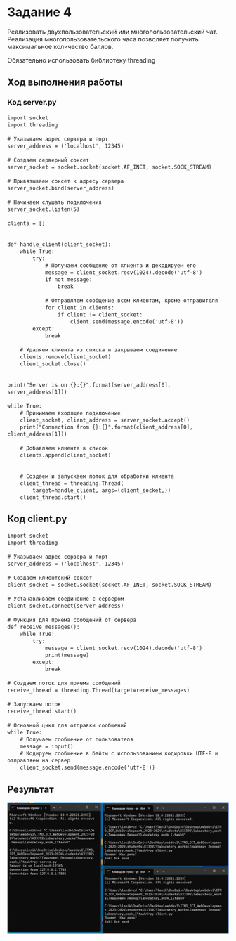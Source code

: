 # Задание 4

Реализовать двухпользовательский или многопользовательский чат. Реализация
многопользовательского часа позволяет получить максимальное количество
баллов.

Обязательно использовать библиотеку threading

## Ход выполнения работы

### Код server.py

    import socket
    import threading

    # Указываем адрес сервера и порт
    server_address = ('localhost', 12345)

    # Создаем серверный соксет
    server_socket = socket.socket(socket.AF_INET, socket.SOCK_STREAM)

    # Привязываем соксет к адресу сервера
    server_socket.bind(server_address)

    # Начинаем слушать подключения
    server_socket.listen(5)

    clients = []


    def handle_client(client_socket):
        while True:
            try:
                # Получаем сообщение от клиента и декодируем его
                message = client_socket.recv(1024).decode('utf-8')
                if not message:
                    break

                # Отправляем сообщение всем клиентам, кроме отправителя
                for client in clients:
                    if client != client_socket:
                        client.send(message.encode('utf-8'))
            except:
                break

        # Удаляем клиента из списка и закрываем соединение
        clients.remove(client_socket)
        client_socket.close()


    print("Server is on {}:{}".format(server_address[0], server_address[1]))

    while True:
        # Принимаем входящее подключение
        client_socket, client_address = server_socket.accept()
        print("Connection from {}:{}".format(client_address[0], client_address[1]))

        # Добавляем клиента в список
        clients.append(client_socket)


        # Создаем и запускаем поток для обработки клиента
        client_thread = threading.Thread(
            target=handle_client, args=(client_socket,))
        client_thread.start()

## Код client.py

    import socket
    import threading

    # Указываем адрес сервера и порт
    server_address = ('localhost', 12345)

    # Создаем клиентский соксет
    client_socket = socket.socket(socket.AF_INET, socket.SOCK_STREAM)

    # Устанавливаем соединение с сервером
    client_socket.connect(server_address)

    # Функция для приема сообщений от сервера
    def receive_messages():
        while True:
            try:
                message = client_socket.recv(1024).decode('utf-8')
                print(message)
            except:
                break

    # Создаем поток для приема сообщений
    receive_thread = threading.Thread(target=receive_messages)

    # Запускаем поток
    receive_thread.start()

    # Основной цикл для отправки сообщений
    while True:
        # Получаем сообщение от пользователя
        message = input()
        # Кодируем сообщение в байты с использованием кодировки UTF-8 и отправляем на сервер
        client_socket.send(message.encode('utf-8'))

## Результат

![Результат](images/result4.png)
